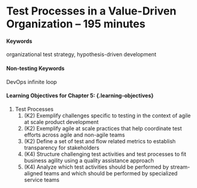 # Test Processes in a Value-Driven Organization – 195 minutes
#### Keywords

organizational test strategy, hypothesis-driven development

#### Non-testing Keywords

DevOps infinite loop

#### Learning Objectives for Chapter 5: {.learning-objectives}

1. Test Processes
    1. (K2) Exemplify challenges specific to testing in the context of agile at scale product development
    2. (K2) Exemplify agile at scale practices that help coordinate test efforts across agile and non-agile teams
    3. (K2) Define a set of test and flow related metrics to establish transparency for stakeholders
    4. (K4) Structure challenging test activities and test processes to fit business agility using a quality assistance approach
    5. (K4) Analyze which test activities should be performed by stream-aligned teams and which should be performed by specialized service teams